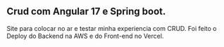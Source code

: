 
## Crud com Angular 17 e Spring boot.
Site para colocar no ar e testar minha experiencia com CRUD.
Foi feito o Deploy do Backend na AWS e do Front-end no Vercel.
 
